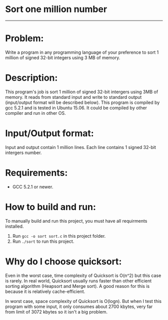 # Sort one million number
------------------------------------

# Problem: 
Write a program in any programming language of your preference to sort 1
million of signed 32-bit integers using 3 MB of memory.

# Description:
This program's job is sort 1 million of signed 32-bit intergers using 3MB of memory. It reads from standard input and write to standard output (input/output format will be described below). 
This program is compiled by gcc 5.2.1 and is tested in Ubuntu 15.06. It could be compiled by other compiler and run in other OS.

# Input/Output format:
Input and output contain 1 million lines. Each line contains 1 signed 32-bit intergers number.

# Requirements:
- GCC 5.2.1 or newer.

# How to build and run:
To manually build and run this project, you must have all requirments installed.

1. Run `gcc -o sort sort.c` in this project folder.
2. Run `./sort` to run this project.

# Why do I choose quicksort:
Even in the worst case, time complexity of Quicksort is O(n^2) but this case is rarely. In real world, Quicksort usually runs faster than other efficient sorting algorithm (Heapsort and Merge sort). A good reason for this is because it is relatively cache-efficient.

In worst case, space complexity of Quicksort is O(logn). But when I test this program with some input, it only consumes about 2700 kbytes, very far from limit of 3072 kbytes so it isn't a big problem.
